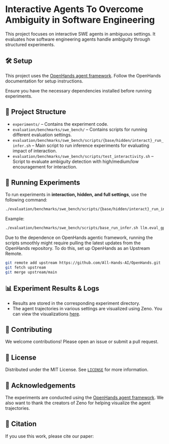 
# Interactive Agents To Overcome Ambiguity in Software Engineering

This project focuses on interactive SWE agents in ambiguous settings. It evaluates how software engineering agents handle ambiguity through structured experiments.

## 🛠 Setup

This project uses the [OpenHands agent framework](https://github.com/All-Hands-AI/OpenHands). Follow the OpenHands documentation for setup instructions.

Ensure you have the necessary dependencies installed before running experiments.

## 📂 Project Structure

- `experiments/` – Contains the experiment code.
- `evaluation/benchmarks/swe_bench/` – Contains scripts for running different evaluation settings.
- `evaluation/benchmarks/swe_bench/scripts/{base/hidden/interact}_run_infer.sh` – Main script to run inference experiments for evaluating impact of interaction.
- `evaluation/benchmarks/swe_bench/scripts/test_interactivity.sh` – Script to evaluate ambiguity detection with high/medium/low encouragement for interaction.

## 🚀 Running Experiments

To run experiments in **interaction, hidden, and full settings**, use the following command:

```bash
./evaluation/benchmarks/swe_bench/scripts/{base/hidden/interact}_run_infer.sh [model_config] [git-version] [agent] [eval_limit] [max_iter] [num_workers] [dataset] [dataset_split]
```
Example:
```bash
./evaluation/benchmarks/swe_bench/scripts/base_run_infer.sh llm.eval_gpt4_1106_preview HEAD CodeActAgent 300 30 1 princeton-nlp/SWE-bench_Lite test
```
Due to the dependence on OpenHands agentic framework, running the scripts smoothly might require pulling the latest updates from the OpenHands repository. To do this, set up OpenHands as an Upstream Remote.

```bash
git remote add upstream https://github.com/All-Hands-AI/OpenHands.git
git fetch upstream
git merge upstream/main
```

## 📊 Experiment Results & Logs

- Results are stored in the corresponding experiment directory.
- The agent trajectories in various settings are visualized using Zeno. You can view the visualizations [here](https://hub.zenoml.com/project/c9d9d582-9eb0-4cc3-9ff3-e27b4f95dca8/SWE-bench%20Conversation%20Analysis).


## 🤝 Contributing

We welcome contributions! Please open an issue or submit a pull request.

## 📜 License

Distributed under the MIT License. See [`LICENSE`](./LICENSE) for more information.

## 🙏 Acknowledgements

The experiments are conducted using the [OpenHands agent framework](https://github.com/All-Hands-AI/OpenHands). We also want to thank the creators of Zeno for helping visualize the agent trajectories.

## 📖 Citation

If you use this work, please cite our paper:

```

```



